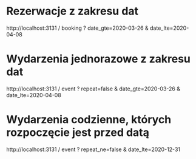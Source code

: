 
# Rezerwacje z zakresu dat

http://localhost:3131
/
booking
?
date_gte=2020-03-26
&
date_lte=2020-04-08

# Wydarzenia jednorazowe z zakresu dat

http://localhost:3131
/
event
?
repeat=false
&
date_gte=2020-03-26
&
date_lte=2020-04-08

# Wydarzenia codzienne, których rozpoczęcie jest przed datą

http://localhost:3131
/
event
?
repeat_ne=false
&
date_lte=2020-12-31
